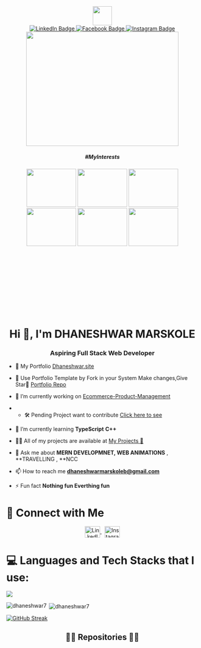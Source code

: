 <div id="header" align="center">
  <img src="https://media.giphy.com/media/jdPMeyv9rn0hZHh8n9/giphy.gif" width="50" height=""50/>

  <div id="badges">
    <a href="https://www.linkedin.com/in/dhaneshwar-marskole-a4569b206/">
     <img src="https://img.shields.io/badge/LinkedIn-blue?style=for-the-badge&logo=linkedin&logoColor=white" alt="LinkedIn Badge"/>
    </a>
    <a href="https://x.com/Dhaneshwar_M7">
     <img src="https://img.shields.io/twitter/follow/Dhaneshwar_M7" alt="Facebook Badge"/>
    </a>
    <a href="https://www.instagram.com/deltamike_7/">
     <img src="https://img.shields.io/badge/Instagram-purple?style=for-the-badge&logo=instagram&logoColor=white" alt="Instagram Badge"/>
    </a>
  </div>
  
  <div id='badges'>
    <img src="https://komarev.com/ghpvc/?username=dhaneshwar7&style=flat-square&color=blue" alt=""/>
  </div>
</div>
<div align='center'>
 <img src='https://media1.giphy.com/media/u2pmTWUi0MXjyrMaVj/giphy.gif?cid=ecf05e479wv652dtm1a1zfvmi4n2qlkykub5353ykmryfs8y&rid=giphy.gif&ct=g'    width="400"height="300"/>
</div>
<h5 align="center">#MyInterests</h5>
<div align='center' style="width:100%;height:0;padding-bottom:75%;position:relative;">
   <img style="object-fit:cover;" src='https://media0.giphy.com/media/v1.Y2lkPTc5MGI3NjExd3htcmgzMWM5ZWZwbXJ4aW54NjVydTNnYzFqZjFyaXFhdDFwaHlyMyZlcD12MV9pbnRlcm5hbF9naWZfYnlfaWQmY3Q9Zw/iFGhsoee2xTOM/giphy.webp'    width="130" height="100"/>
  <img src='https://media0.giphy.com/media/v1.Y2lkPTc5MGI3NjExc3Y0MWdtanBkcDdva29yb2UwbHBzNm8xcWpybWpuYzcwY2FvZTNyZSZlcD12MV9pbnRlcm5hbF9naWZfYnlfaWQmY3Q9Zw/NYN4sbsBjUcn00kTJd/giphy.webp'     width="130" height="100"/>
  <img src='https://media3.giphy.com/media/v1.Y2lkPTc5MGI3NjExMHQzaTB0bnQ3MXNmcWNldjBzODAyM2Z4cjdqbWc3eWlyd2M4ajRoOSZlcD12MV9pbnRlcm5hbF9naWZfYnlfaWQmY3Q9Zw/WtTnAfZn6aVJfBzlN3/giphy.webp'    width="130"height="100"/>
  <img src='https://media3.giphy.com/media/v1.Y2lkPTc5MGI3NjExd2w0djZmM205NzZjMDAwOHc3eGN4NW12ZXoyYW1kbzhuM3U4NjR2aiZlcD12MV9pbnRlcm5hbF9naWZfYnlfaWQmY3Q9Zw/qWZ2wOhAz4b407adEg/giphy.webp'    width="130"height="100"/>
    <img src='https://media3.giphy.com/media/v1.Y2lkPTc5MGI3NjExZTFpbHg3NWhhODVsYXJnNDBuOGY0aGIzYmd5ZDlwOGNjODJ5OHQzYiZlcD12MV9pbnRlcm5hbF9naWZfYnlfaWQmY3Q9Zw/3ohjULpQo1HJRD6eTm/giphy.webp'    width="130"height="100"/>
   <img src='https://media2.giphy.com/media/v1.Y2lkPTc5MGI3NjExOG55N2x6dWtwcXc4azVqbDd0ZWd5ZWZ3amRteml1bG5yZjAxaGd0eCZlcD12MV9pbnRlcm5hbF9naWZfYnlfaWQmY3Q9Zw/CsZf3S8pXv75JkqHbg/giphy.webp'    width="130"height="100"/>
</div>

<h1 align="center">Hi 👋, I'm DHANESHWAR MARSKOLE</h1>
<h3 align="center">Aspiring Full Stack Web Developer</h3>



- 💼 My Portfolio  [Dhaneshwar.site](https://www.dhaneshwar.site/)
- 🤝 Use Portfolio Template by Fork in your System Make changes,Give Star🌟 [Portfolio Repo](https://github.com/Dhaneshwar7/Dhaneshwar-portfolio-v1)
- 🔭 I’m currently working on [Ecommerce-Product-Management](https://github.com/Dhaneshwar7/E-Commerce-Management)
- - 🛠️ Pending Project want to contribute [Click here to see](https://github.com/Dhaneshwar7/Expense-Tracker-App)

- 🌱 I’m currently learning **TypeScript** **C++**

- 👨‍💻 All of my projects are available at [My Projects 🔗](https://github.com/Dhaneshwar7?tab=repositories)

- 💬 Ask me about **MERN DEVELOPMNET, WEB ANIMATIONS** , **TRAVELLING , **NCC

- 📫 How to reach me **dhaneshwarmarskoleb@gmail.com**

- ⚡ Fun fact **Nothing fun Everthing fun**

# 🤝 Connect with Me

<p align="center">
  <a href="https://linkedin.com/in/dhaneshwar-marskole-a4569b206" target="_blank">
    <img align="center" src="https://raw.githubusercontent.com/rahuldkjain/github-profile-readme-generator/master/src/images/icons/Social/linked-in-alt.svg" alt="LinkedIn Profile" height="30" width="40" />
  </a>
  &nbsp;
  <a href="https://www.instagram.com/deltamike_7/" target="_blank">
    <img align="center" src="https://images.rawpixel.com/image_png_800/cHJpdmF0ZS9sci9pbWFnZXMvd2Vic2l0ZS8yMDIyLTA0L3JtNTMzLXJpcHBlZC1hLTAwMy5wbmc.png" alt="Instagram Profile" height="30" width="40" />
  </a>
</p>


 
# 💻 Languages and Tech Stacks that I use:
<p style="display:"flex";"align="center">
  <a href="https://skillicons.dev">
    <img src="https://skillicons.dev/icons?i=html,css,javascript,bootstrap,tailwindcss,mongodb,expressjs,react,nextjs,nodejs,git,figma" />
  </a>
</p>

<p><img align="left" src="https://github-readme-stats.vercel.app/api/top-langs?username=dhaneshwar7&show_icons=true&locale=en&layout=compact" alt="dhaneshwar7" /></p>

<p>&nbsp;<img align="center" src="https://github-readme-stats.vercel.app/api?username=dhaneshwar7&show_icons=true&locale=en" alt="dhaneshwar7" /></p>

[![GitHub Streak](https://streak-stats.demolab.com?user=Dhaneshwar7&theme=blueberry-duo&hide_border=true&date_format=j%20M%5B%20Y%5D&card_width=501)](https://git.io/streak-stats)
<h2 align="center">👨‍💻 Repositories 👨‍💻</h2>
